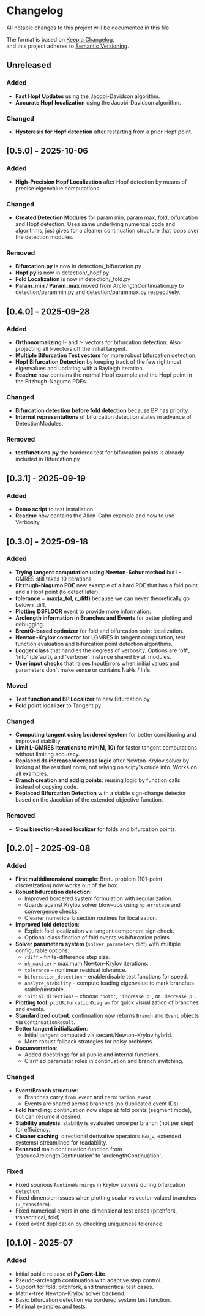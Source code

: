 # Changelog
All notable changes to this project will be documented in this file.

The format is based on [Keep a Changelog](https://keepachangelog.com/en/1.1.0/),  
and this project adheres to [Semantic Versioning](https://semver.org/spec/v2.0.0.html).

## Unreleased

### Added
- **Fast Hopf Updates** using the Jacobi-Davidson algorithm.
- **Accurate Hopf localization** using the Jacobi-Davidson algorithm.

### Changed
- **Hysteresis for Hopf detection** after restarting from a prior Hopf point.

## [0.5.0] - 2025-10-06

### Added
- **High-Precision Hopf Localization** after Hopf detection by means of precise eigenvalue computations.

### Changed
- **Created Detection Modules** for param min, param max, fold, bifurcation and Hopf detection. Uses same underlying numerical code and algorithms, just gives for a cleaner continuation structure that loops over the detection modules.

### Removed
- **Bifurcation.py** is now in detection/_bifurcation.py
- **Hopf.py** is now in detection/_hopf.py
- **Fold Localization** is now in detection/_fold.py
- **Param_min / Param_max** moved from ArclengthContinuation.py to detection/parammin.py and detection/parammax.py respectively.

## [0.4.0] - 2025-09-28

### Added
- **Orthonormalizing** l- and r- vectors for bifurcation detection. Also projecting all l-vectors off the initial tangent.
- **Multiple Bifurcation Test vectors** for more robust bifurcation detection.
- **Hopf Bifurcation Detection** by keeping track of the few rightmost eigenvalues and updating with a Rayleigh iteration.
- **Readme** now contains the normal Hopf example and the Hopf point in the Fitzhugh-Nagumo PDEs.

### Changed
- **Bifurcation detection before fold detection** because BP has priority.
- **Internal representations** of bifurcation detection states in advance of DetectionModules.

### Removed
- **testfunctions.py** the bordered test for bifurcation points is already included in Bifurcation.py

## [0.3.1] - 2025-09-19

### Added
- **Demo script** to test installation
- **Readme** now contains the Allen-Cahn example and how to use Verbosity.

## [0.3.0] - 2025-09-18

### Added
- **Trying tangent computation using Newton-Schur method** but L-GMRES still takes 10 iterations
- **Fitzhugh-Nagumo PDE** new example of a hard PDE that has a fold point and a Hopf point (to detect later).
- **tolerance = max(a_tol, r_diff)** because we can never theoretically go below r_diff.
- **Plotting DSFLOOR** event to provide more information.
- **Arclength information in Branches and Events** for better plotting and debugging.
- **BrentQ-based optimizer** for fold and bifurcation point localization.
- **Newton-Krylov corrector** for LGMRES in tangent computation, test function evaluation and bifurcation point detection algorithms.
- **Logger class** that handles the degrees of verbosity. Options are 'off', 'info' (default), and 'verbose'. Instance shared by all modules.
- **User input checks** that raises InputErrors when initial values and parameters don't make sense or contains NaNs / Infs.

### Moved
- **Test function and BP Localizer** to new Bifurcation.py
- **Fold point localizer** to Tangent.py

### Changed
- **Computing tangent using bordered system** for better conditioning and improved stability
- **Limit L-GMRES Iterations to min(M, 10)** for faster tangent computations without limiting accuracy.
- **Replaced ds increase/decrease logic** after Newton-Krylov solver by looking at the residual norm, not relying on scipy's crude info. Works on all examples.
- **Branch creation and addig points**: reusing logic by function calls instead of copying code.
- **Replaced Bifurcation Detection** with a stable sign-change detector based on the Jacobian of the extended objective function.

### Removed
- **Slow bisection-based localizer** for folds and bifurcation points.

## [0.2.0] - 2025-09-08
### Added
- **First multidimensional example**: Bratu problem (101-point discretization) now works out of the box.
- **Robust bifurcation detection**:
  - Improved bordered system formulation with regularization.
  - Guards against Krylov solver blow-ups using `np.errstate` and convergence checks.
  - Cleaner numerical bisection routines for localization.
- **Improved fold detection**:
  - Explicit fold localization via tangent component sign check.
  - Optional classification of fold events vs bifurcation points.
- **Solver parameters system** (`solver_parameters` dict) with multiple configurable options:
  - `rdiff` – finite-difference step size.
  - `nk_maxiter` – maximum Newton–Krylov iterations.
  - `tolerance` – nonlinear residual tolerance.
  - `bifurcation_detection` – enable/disable test functions for speed.
  - `analyze_stability` – compute leading eigenvalue to mark branches stable/unstable.
  - `initial_directions` – choose `'both'`, `'increase_p'`, or `'decrease_p'`.
- **Plotting tool**: `plotBifurcationDiagram` for quick visualization of branches and events.
- **Standardized output**: continuation now returns `Branch` and `Event` objects via `ContinuationResult`.
- **Better tangent initialization**:
  - Initial tangent computed via secant/Newton–Krylov hybrid.
  - More robust fallback strategies for noisy problems.
- **Documentation**:
  - Added docstrings for all public and internal functions.
  - Clarified parameter roles in continuation and branch switching.

### Changed
- **Event/Branch structure**:
  - Branches carry `from_event` and `termination_event`.
  - Events are shared across branches (no duplicated event IDs).
- **Fold handling**: continuation now stops at fold points (segment mode), but can resume if desired.
- **Stability analysis**: stability is evaluated once per branch (not per step) for efficiency.
- **Cleaner caching**: directional derivative operators (`Gu_v`, extended systems) streamlined for readability.
- **Renamed** main continuation function from 'pseudoArclengthContinuation' to 'arclengthContinuation'.

### Fixed
- Fixed spurious `RuntimeWarning`s in Krylov solvers during bifurcation detection.
- Fixed dimension issues when plotting scalar vs vector-valued branches (`u_transform`).
- Fixed numerical errors in one-dimensional test cases (pitchfork, transcritical, fold).
- Fixed event duplication by checking uniqueness tolerance.


## [0.1.0] - 2025-07
### Added
- Initial public release of **PyCont-Lite**.
- Pseudo-arclength continuation with adaptive step control.
- Support for fold, pitchfork, and transcritical test cases.
- Matrix-free Newton–Krylov solver backend.
- Basic bifurcation detection via bordered system test function.
- Minimal examples and tests.

